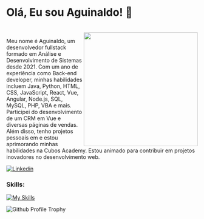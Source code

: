 # Olá, Eu sou Aguinaldo! :dart:

<br/>
<img src="https://github.com/AguinaldoBorges/AguinaldoBorges/assets/74510307/c9d50825-4aef-411e-b327-062b914dabde" width="300px" align="right">


Meu nome é Aguinaldo, um desenvolvedor fullstack formado em Análise e Desenvolvimento de Sistemas desde 2021. Com um ano de experiência como Back-end developer, minhas habilidades incluem Java, Python, HTML, CSS, JavaScript, React, Vue, Angular, Node.js, SQL, MySQL, PHP, VBA e mais. Participei do desenvolvimento de um CRM em Vue e diversas páginas de vendas. Além disso, tenho projetos pessoais em e estou aprimorando minhas habilidades na Cubos Academy. Estou animado para contribuir em projetos inovadores no desenvolvimento web.

[![Linkedin](https://img.shields.io/badge/LinkedIn-0077B5?style=flat&logo=linkedin)](https://www.linkedin.com/in/aguinaldo-borges-dev/)

### Skills:

[![My Skills](https://skillicons.dev/icons?i=python,java,js,html,css,bootstrap,react,vue,angular,nodejs,mysql,postgres,php,wordpress,docker)](https://skillicons.dev)


![Github Profile Trophy](https://github-profile-trophy.vercel.app/?username=AguinaldoBorges&theme=onedark&no-frame=true&no-bg=true&margin-w=4)



